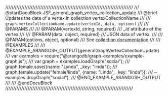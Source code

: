 ////////////////////////////////////////////////////////////////////////////////
/// @startDocuBlock JSF_general_graph_vertex_collection_update
/// @brief Updates the data of a vertex in collection vertexCollectionName
///
/// `graph.vertexCollectionName.update(vertexId, data, options)`
///
/// @PARAMS
///
/// @PARAM{vertexId, string, required}
/// *_id* attribute of the vertex
///
/// @PARAM{data, object, required}
/// JSON data of vertex.
///
/// @PARAM{options, object, optional}
/// See [collection documentation](../Documents/DocumentMethods.md)
///
/// @EXAMPLES
///
/// @EXAMPLE_ARANGOSH_OUTPUT{generalGraphVertexCollectionUpdate}
///   var examples = require("@arangodb/graph-examples/example-graph.js");
///   var graph = examples.loadGraph("social");
///   graph.female.save({name: "Lynda", _key: "linda"});
///   graph.female.update("female/linda", {name: "Linda", _key: "linda"});
/// ~ examples.dropGraph("social");
/// @END_EXAMPLE_ARANGOSH_OUTPUT
///
/// @endDocuBlock
////////////////////////////////////////////////////////////////////////////////